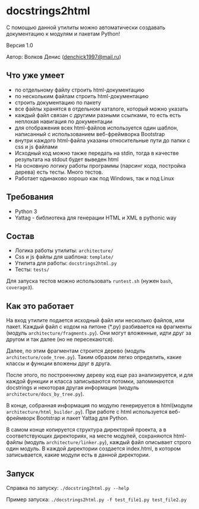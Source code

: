 # docstrings2html
С помощью данной утилиты можно автоматически создавать документацию к модулям и пакетам Python!

Версия 1.0

Автор: Волков Денис (denchick1997@mail.ru)

## Что уже умеет

- по отдельному файлу строить html-документацию
- по нескольким файлам строить html-документацию
- строить документацию по пакету
- все файлы хранятся в отдельном каталоге, который можно указать
- каждый файл связан с другими разными ссылками, то есть есть неплохая навигация по документации
- для отображения всех html-файлов используется один шаблон, написанный с использованием веб-фреймворка Bootstrap
- внутри каждого html-файла указаны относительные пути до папки с css и js файлами
- Исходный код можно также передать на stdin, тогда в качестве результата на stdout будет выведен html
- На основную логику работы программы (парсинг кода, постройка дерева) есть тесты. Много тестов.
- Работает одинаково хорошо как под Windows, так и под Linux

## Требования
- Python 3
- Yattag - библиотека для генерации HTML и XML в pythonic way

## Состав

- Логика работы утилиты: `architecture/`
- Css и js файлы для шаблона: `template/`
- Утилита для работы: `docstrings2html.py`
- Тесты: `tests/`

Для запуска тестов можно использовать `runtest.sh` (нужен `bash`, `coverage3`).

## Как это работает

На вход утилите подается исходный файл или несколько файлов, или пакет.
Каждый файл с кодом на питоне (*.py) разбивается на фрагменты (модуль `architecture/fragments.py`). Они могут вложенные, идти друг за другом и так далее (но не пересекаются).

Далее, по этим фрагментам строится дерево (модуль `architecture/code_tree.py`). Таким образом легко определить, какие классы и функции вложены друг в друга.

После этого, по построенному дереву код еще раз анализируется, и для каждой функции и класса записываются потомки, запоминаются docstrings и некоторая другая информация (модуль `architecture/docs_by_tree.py`).

В конце, собранная информация по модулю генерируется в html(модули `architecture/html_builder.py`). При работе с html используется веб-фреймворк Bootstrap и пакет Yattag для Python.

В самом конце копируется структура директорий проекта, а в соответствующих директориях, на месте модулей, сохраняются html-файлы (модуль `architecture/linker.py`), каждый файл описывает строго один модуль. В каждой директории создается index.html, в котором записывается, какие модули есть в данной директории.

## Запуск

Справка по запуску: `./docstring2html.py --help`

Пример запуска:
`
./docstrings2html.py -f test_file1.py test_file2.py
`